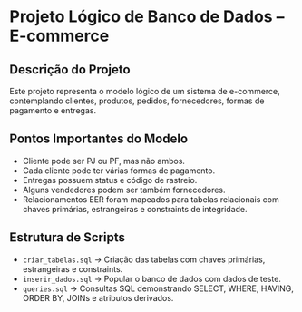 # Projeto Lógico de Banco de Dados – E-commerce

## Descrição do Projeto
Este projeto representa o modelo lógico de um sistema de e-commerce, contemplando clientes, produtos, pedidos, fornecedores, formas de pagamento e entregas.

## Pontos Importantes do Modelo
- Cliente pode ser PJ ou PF, mas não ambos.
- Cada cliente pode ter várias formas de pagamento.
- Entregas possuem status e código de rastreio.
- Alguns vendedores podem ser também fornecedores.
- Relacionamentos EER foram mapeados para tabelas relacionais com chaves primárias, estrangeiras e constraints de integridade.

## Estrutura de Scripts
- `criar_tabelas.sql` → Criação das tabelas com chaves primárias, estrangeiras e constraints.
- `inserir_dados.sql` → Popular o banco de dados com dados de teste.
- `queries.sql` → Consultas SQL demonstrando SELECT, WHERE, HAVING, ORDER BY, JOINs e atributos derivados.
